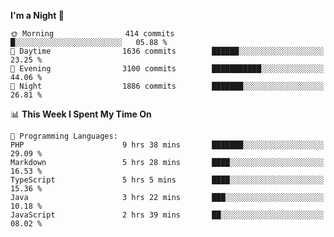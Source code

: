 <!--START_SECTION:waka-->
**I'm a Night 🦉** 

```text
🌞 Morning                414 commits         █░░░░░░░░░░░░░░░░░░░░░░░░   05.88 % 
🌆 Daytime                1636 commits        ██████░░░░░░░░░░░░░░░░░░░   23.25 % 
🌃 Evening                3100 commits        ███████████░░░░░░░░░░░░░░   44.06 % 
🌙 Night                  1886 commits        ███████░░░░░░░░░░░░░░░░░░   26.81 % 
```


📊 **This Week I Spent My Time On** 

```text
💬 Programming Languages: 
PHP                      9 hrs 38 mins       ███████░░░░░░░░░░░░░░░░░░   29.09 % 
Markdown                 5 hrs 28 mins       ████░░░░░░░░░░░░░░░░░░░░░   16.53 % 
TypeScript               5 hrs 5 mins        ████░░░░░░░░░░░░░░░░░░░░░   15.36 % 
Java                     3 hrs 22 mins       ███░░░░░░░░░░░░░░░░░░░░░░   10.18 % 
JavaScript               2 hrs 39 mins       ██░░░░░░░░░░░░░░░░░░░░░░░   08.02 % 
```


<!--END_SECTION:waka-->
